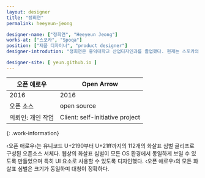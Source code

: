 ```yaml
---
layout: designer
title: "정희연"
permalink: heeyeun-jeong

designer-name: ["정희연", "Heeyeun Jeong"]
works-at: ["스포카", "Spoqa"]
position: ["제품 디자이너", "product designer"]
designer-introdution: "정희연은 홍익대학교 산업디자인과를 졸업했다. 현재는 스포카의 프로덕트 디자이너다. 2016년 서울 ‘비핸스 포트폴리오 리뷰’(Behance portfolio reviews)를 개최했으며, 스포카 디자인 가이드라인 사이트와 ‹오픈 컬러›, ‹오픈 애로우›를 제작했다."

designer-site: [ yeun.github.io ]
---
```


| 오픈 애로우 | Open Arrow |
|----------------|----------------|
| 2016 | 2016 |
| 오픈 소스 | open source |
| 의뢰인: 개인 작업 | Client: self-initiative project |
{: .work-information}

‹오픈 애로우›는 유니코드 U+2190부터 U+21ff까지의 112개의 화살표 심벌 글리프로 구성된 오픈소스 서체다. 웹상의 화살표 심벌이 모든 OS 환경에서 동일하게 보일 수 있도록 만들었으며 특히 UI 요소로 사용할 수 있도록 디자인했다. ‹오픈 애로우›의 모든 화살표 심벌은 크기가 동일하며 대칭이 정확하다.
